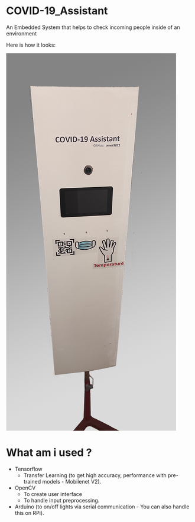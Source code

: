 # COVID-19_Assistant
An Embedded System that helps to check incoming people inside of an environment

Here is how it looks:

![alt text](https://github.com/omer9872/COVID-19_Assistant/blob/master/photos/1.png)

# What am i used ?
  - Tensorflow
    - Transfer Learning (to get high accuracy, performance with pre-trained models - Mobilenet V2).
  - OpenCV
    - To create user interface
    - To handle input preprocessing.
  - Arduino (to on/off lights via serial communication - You can also handle this on RPi).
